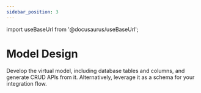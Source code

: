 ```yaml
---
sidebar_position: 3
---
```


import useBaseUrl from '@docusaurus/useBaseUrl';


# Model Design
Develop the virtual model, including database tables and columns, and generate CRUD APIs from it. Alternatively, leverage it as a schema for your integration flow.